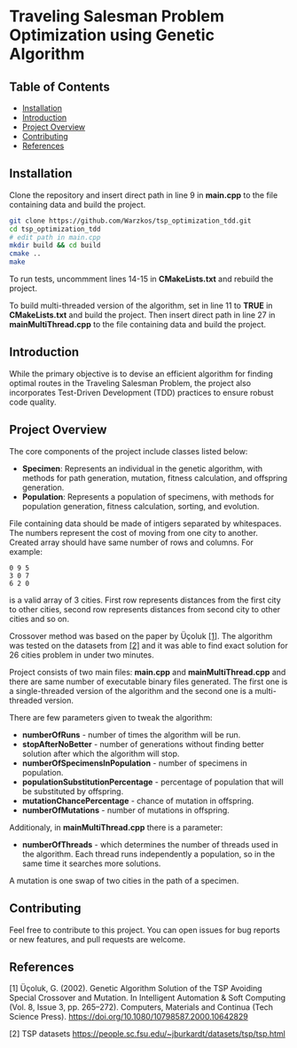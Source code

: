 <!-- omit in toc -->
# Traveling Salesman Problem Optimization using Genetic Algorithm
<!-- omit in toc -->
## Table of Contents
- [Installation](#installation)
- [Introduction](#introduction)
- [Project Overview](#project-overview)
- [Contributing](#contributing)
- [References](#references)

## Installation
Clone the repository and insert direct path in line 9 in **main.cpp** to the file containing data and build the project.

```bash
git clone https://github.com/Warzkos/tsp_optimization_tdd.git
cd tsp_optimization_tdd
# edit path in main.cpp
mkdir build && cd build
cmake ..
make
```

To run tests, uncommment lines 14-15 in **CMakeLists.txt** and rebuild the project.

To build multi-threaded version of the algorithm, set in line 11 to **TRUE** in **CMakeLists.txt** and build the project. Then insert direct path in line 27 in **mainMultiThread.cpp** to the file containing data and build the project.


## Introduction
While the primary objective is to devise an efficient algorithm for finding optimal routes in the Traveling Salesman Problem, the project also incorporates Test-Driven Development (TDD) practices to ensure robust code quality.

## Project Overview
The core components of the project include classes listed below:
- **Specimen**: Represents an individual in the genetic algorithm, with methods for path generation, mutation, fitness calculation, and offspring generation.
- **Population**: Represents a population of specimens, with methods for population generation, fitness calculation, sorting, and evolution.

File containing data should be made of intigers separated by whitespaces. The numbers represent the cost of moving from one city to another. Created array should have same number of rows and columns. For example:
```
0 9 5
3 0 7
6 2 0
```
is a valid array of 3 cities. First row represents distances from the first city to other cities, second row represents distances from second city to other cities and so on.

Crossover method was based on the paper by Üçoluk [[1]](#1). The algorithm was tested on the datasets from [[2]](#2) and it was able to find exact solution for 26 cities problem in under two minutes.

Project consists of two main files: **main.cpp** and **mainMultiThread.cpp** and there are same number of executable binary files generated. The first one is a single-threaded version of the algorithm and the second one is a multi-threaded version.

There are few parameters given to tweak the algorithm:
- **numberOfRuns** - number of times the algorithm will be run.
- **stopAfterNoBetter** - number of generations without finding better solution after which the algorithm will stop.
- **numberOfSpecimensInPopulation** - number of specimens in population.
- **populationSubstitutionPercentage** - percentage of population that will be substituted by offspring.
- **mutationChancePercentage** - chance of mutation in offspring.
- **numberOfMutations** - number of mutations in offspring.

Additionaly, in **mainMultiThread.cpp** there is a parameter: 
- **numberOfThreads** - which determines the number of threads used in the algorithm. Each thread runs independently a population, so in the same time it searches more solutions. 

A mutation is one swap of two cities in the path of a specimen.
## Contributing
Feel free to contribute to this project. You can open issues for bug reports or new features, and pull requests are welcome.

## References

<a id="1">[1]</a> Üçoluk, G. (2002). Genetic Algorithm Solution of the TSP Avoiding Special Crossover and Mutation. In Intelligent Automation &amp; Soft Computing (Vol. 8, Issue 3, pp. 265–272). Computers, Materials and Continua (Tech Science Press). https://doi.org/10.1080/10798587.2000.10642829 

<a id="2">[2]</a> TSP datasets https://people.sc.fsu.edu/~jburkardt/datasets/tsp/tsp.html